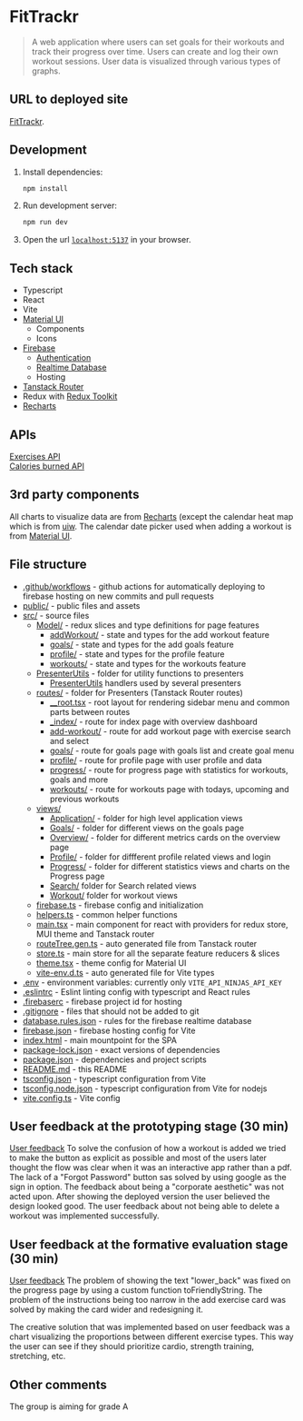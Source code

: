 # FitTrackr

> A web application where users can set goals for their workouts and track their progress over time. Users can create and log their own workout sessions. User data is visualized through various types of graphs.
## URL to deployed site
[FitTrackr](https://dh2642-project-7eb8e.web.app/).
## Development

1. Install dependencies:
    ```bash
    npm install
    ```

2. Run development server:
    ```bash
    npm run dev
    ```

3. Open the url [`localhost:5137`](http://localhost:5173/) in your browser.

## Tech stack
- Typescript
- React
- Vite
- [Material UI](https://mui.com/material-ui/all-components/)
  - Components
  - Icons
- [Firebase](https://console.firebase.google.com/u/0/project/dh2642-project-7eb8e)
  - [Authentication](https://firebase.google.com/docs/auth/web/start)
  - [Realtime Database](https://firebase.google.com/docs/database/web/read-and-write)
  - Hosting
- [Tanstack Router](https://tanstack.com/router/latest/docs/framework/react/quick-start)
- Redux with [Redux Toolkit](https://redux-toolkit.js.org/tutorials/quick-start)
- [Recharts](https://recharts.org/)

## APIs
[Exercises API](https://api-ninjas.com/api/exercises)  
[Calories burned API]((https://api-ninjas.com/api/caloriesburned))  

## 3rd party components
All charts to visualize data are from [Recharts](https://recharts.org/) (except the calendar heat map which is from [uiw](https://uiwjs.github.io/react-heat-map/). The calendar date picker used when adding a workout is from [Material UI](https://mui.com/material-ui/all-components/).

## File structure

- [.github/workflows](./.github/workflows) - github actions for automatically deploying to firebase hosting on new commits and pull requests
- [public/](./public/) - public files and assets
- [src/](./src/) - source files
  - [Model/](./src/Model/) - redux slices and type definitions for page features
    - [addWorkout/](./src/features/addWorkout/) - state and types for the add workout feature
    - [goals/](./src/features/goals/) - state and types for the add goals feature
    - [profile/](./src/features/profile/) - state and types for the profile feature
    - [workouts/](./src/features/workouts/) - state and types for the workouts feature
  - [PresenterUtils](./src/PresenterUtils/) - folder for utility functions to presenters
      - [PresenterUtils](./src/PresenterUtils/handlers.tsx) handlers used by several presenters 
  - [routes/](./src/routes/) - folder for Presenters (Tanstack Router routes)
    - [\_\_root.tsx](./src/routes/__root.tsx) - root layout for rendering sidebar menu and common parts between routes
    - [\_index/](./src/routes/_index/) - route for index page with overview dashboard
    - [add-workout/](./src/routes/add-workout/) - route for add workout page with exercise search and select
    - [goals/](./src/routes/goals/) - route for goals page with goals list and create goal menu
    - [profile/](./src/routes/profile/) - route for profile page with user profile and data
    - [progress/](./src/routes/progress/) - route for progress page with statistics for workouts, goals and more
    - [workouts/](./src/routes/workouts/) - route for workouts page with todays, upcoming and previous workouts
  - [views/](./src/views/)
    - [Application/](./src/views/Application) - folder for high level application views
    - [Goals/](./src/views/Goals/) - folder for different views on the goals page
    - [Overview/](./src/views/Overview/) - folder for different metrics cards on the overview page
    - [Profile/](./src/views/Profile/) - folder for diffferent profile related views and login
    - [Progress/](./src/views/Progress/) - folder for different statistics views and charts on the Progress page
    - [Search/](./src/views/Search/) folder for Search related views
    - [Workout/](./src/views/Workout/) folder for workout views
  - [firebase.ts](./src/firebase.ts) - firebase config and initialization
  - [helpers.ts](./src/helpers.ts) - common helper functions
  - [main.tsx](./src/main.tsx) - main component for react with providers for redux store, MUI theme and Tanstack router
  - [routeTree.gen.ts](./src/routeTree.gen.ts) - auto generated file from Tanstack router
  - [store.ts](./src/store.ts) - main store for all the separate feature reducers & slices
  - [theme.tsx](./src/theme.tsx) - theme config for Material UI
  - [vite-env.d.ts](./src/vite-env.d.ts) - auto generated file for Vite types
- [.env](./.env) - environment variables: currently only `VITE_API_NINJAS_API_KEY`
- [.eslintrc](./.eslintrc) - Eslint linting config with typescript and React rules
- [.firebaserc](./.firebaserc) - firebase project id for hosting
- [.gitignore](./.gitignore) - files that should not be added to git
- [database.rules.json](./database.rules.json) - rules for the firebase realtime database
- [firebase.json](./firebase.json) - firebase hosting config for Vite
- [index.html](./index.html) - main mountpoint for the SPA
- [package-lock.json](./package-lock.json) - exact versions of dependencies
- [package.json](./package.json) - dependencies and project scripts
- [README.md](./README.md) - this README
- [tsconfig.json](./tsconfig.json) - typescript configuration from Vite
- [tsconfig.node.json](./tsconfig.node.json) - typescript configuration from Vite for nodejs
- [vite.config.ts](./vite.config.ts) - Vite config

## User feedback at the prototyping stage (30 min)
[User feedback](https://docs.google.com/document/d/1k6fzGHI7aa6IgPLAlqMR2oYAVkYn4_AuWQaJ9bH7bTk/edit?usp=sharing)
To solve the confusion of how a workout is added we tried to make the button as explicit as possible and most of the users later thought the flow was clear when it was an interactive app rather than a pdf. The lack of a "Forgot Password" button sas solved by using google as the sign in option. The feedback about being a "corporate aesthetic" was not acted upon. After showing the deployed version the user believed the design looked good. The user feedback about not being able to delete a workout was implemented successfully. 

## User feedback at the formative evaluation stage (30 min)
[User feedback](https://docs.google.com/document/d/1GcTGc8E_z0utTma-zfnyhMJC1-z6frFx-SRWyb9syuY/edit)
The problem of showing the text "lower_back" was fixed on the progress page by using a custom function toFriendlyString. The problem of the instructions being too narrow in the add exercise card was solved by making the card wider and redesigning it. 

The creative solution that was implemented based on user feedback was a chart visualizing the proportions between different exercise types. This way the user can see if they should prioritize cardio, strength training, stretching, etc. 



## Other comments
The group is aiming for grade A
